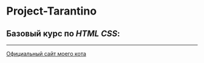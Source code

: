 # Project-Tarantino
## Базовый курс по ***HTML CSS***:

___

[Официальный сайт моего кота](https://dezolder.github.io/Project-Tarantino/ "Click to Go")
